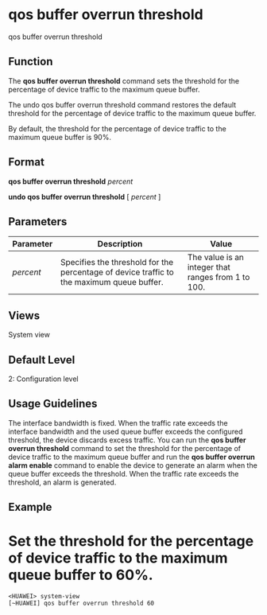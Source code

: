 qos buffer overrun threshold
============================

qos buffer overrun threshold

Function
--------



The **qos buffer overrun threshold** command sets the threshold for the percentage of device traffic to the maximum queue buffer.

The undo qos buffer overrun threshold command restores the default threshold for the percentage of device traffic to the maximum queue buffer.



By default, the threshold for the percentage of device traffic to the maximum queue buffer is 90%.


Format
------

**qos buffer overrun threshold** *percent*

**undo qos buffer overrun threshold** [ *percent* ]


Parameters
----------

| Parameter | Description | Value |
| --- | --- | --- |
| *percent* | Specifies the threshold for the percentage of device traffic to the maximum queue buffer. | The value is an integer that ranges from 1 to 100. |



Views
-----

System view


Default Level
-------------

2: Configuration level


Usage Guidelines
----------------

The interface bandwidth is fixed. When the traffic rate exceeds the interface bandwidth and the used queue buffer exceeds the configured threshold, the device discards excess traffic. You can run the **qos buffer overrun threshold** command to set the threshold for the percentage of device traffic to the maximum queue buffer and run the **qos buffer overrun alarm enable** command to enable the device to generate an alarm when the queue buffer exceeds the threshold. When the traffic rate exceeds the threshold, an alarm is generated.


Example
-------

# Set the threshold for the percentage of device traffic to the maximum queue buffer to 60%.
```
<HUAWEI> system-view
[~HUAWEI] qos buffer overrun threshold 60

```